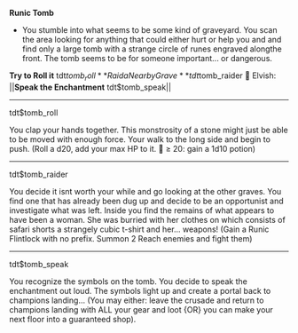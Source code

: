 **__Runic Tomb__**
- You stumble into what seems to be some kind of graveyard. You scan the area looking for anything that could either hurt or help you and and find only a large tomb with a strange circle of runes engraved alongthe front. The tomb seems to be for someone important... or dangerous.

**Try to Roll it** tdt$tomb_roll
**Raid a Nearby Grave** tdt$tomb_raider
:bow_and_arrow:  Elvish: ||**Speak the Enchantment** tdt$tomb_speak||

-------------
tdt$tomb_roll

You clap your hands together. This monstrosity of a stone might just be able to be moved with enough force. Your walk to the long side and begin to push. (Roll a d20, add your max HP to it. :game_die: ≥ 20: gain a 1d10 potion)

-------------
tdt$tomb_raider

You decide it isnt worth your while and go looking at the other graves. You find one that has already been dug up and decide to be an opportunist and investigate what was left. Inside you find the remains of what appears to have been a woman. She was burried with her clothes on which consists of safari shorts a strangely cubic t-shirt and her... weapons! (Gain a Runic Flintlock with no prefix. Summon 2 Reach enemies and fight them)

-------------
tdt$tomb_speak

You recognize the symbols on the tomb. You decide to speak the enchantment out loud. The symbols light up and create a portal back to champions landing... (You may either: leave the crusade and return to champions landing with ALL your gear and loot {OR} you can make your next floor into a guaranteed shop).
